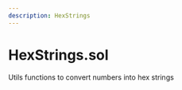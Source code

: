 ```yaml
---
description: HexStrings
---
```


# HexStrings.sol

Utils functions to convert numbers into hex strings
